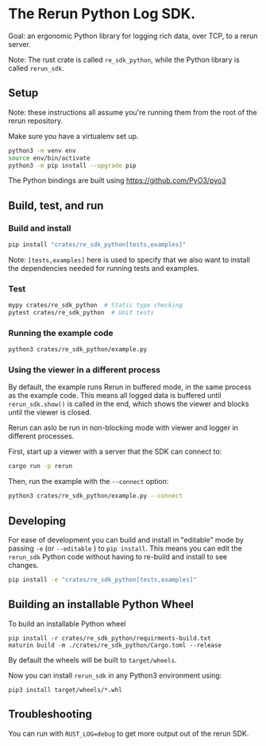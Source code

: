 # The Rerun Python Log SDK.

Goal: an ergonomic Python library for logging rich data, over TCP, to a rerun server.

Note: The rust crate is called `re_sdk_python`, while the Python library is called `rerun_sdk`.

## Setup

Note: these instructions all assume you're running them from the root of the rerun repository.

Make sure you have a virtualenv set up.

```sh
python3 -m venv env
source env/bin/activate
python3 -m pip install --upgrade pip
```

The Python bindings are built using https://github.com/PyO3/pyo3


## Build, test, and run
### Build and install
```sh
pip install "crates/re_sdk_python[tests,examples]"
```
Note: `[tests,examples]` here is used to specify that we also want to install the dependencies needed for running tests and examples.

### Test
```sh
mypy crates/re_sdk_python  # Static type checking
pytest crates/re_sdk_python  # Unit tests
```

### Running the example code
```sh
python3 crates/re_sdk_python/example.py
```

### Using the viewer in a different process
By default, the example runs Rerun in buffered mode, in the same process as the example code. This means all logged data is buffered until `rerun_sdk.show()` is called in the end, which shows the viewer and blocks until the viewer is closed.

Rerun can aslo be run in non-blocking mode with viewer and logger in different processes.

First, start up a viewer with a server that the SDK can connect to:
```sh
cargo run -p rerun
```

Then, run the example with the `--connect` option:
```sh
python3 crates/re_sdk_python/example.py --connect
```

## Developing
For ease of development you can build and install in "editable" mode by passing `-e` (or `--editable` ) to `pip install`. This means you can edit the `rerun_sdk` Python code without having to re-build and install to see changes.
```sh
pip install -e "crates/re_sdk_python[tests,examples]"
```

## Building an installable Python Wheel

To build an installable Python wheel
```
pip install -r crates/re_sdk_python/requirments-build.txt
maturin build -m ./crates/re_sdk_python/Cargo.toml --release
```

By default the wheels will be built to `target/wheels`.

Now you can install `rerun_sdk` in any Python3 environment using:

```
pip3 install target/wheels/*.whl
```


## Troubleshooting
You can run with `RUST_LOG=debug` to get more output out of the rerun SDK.
